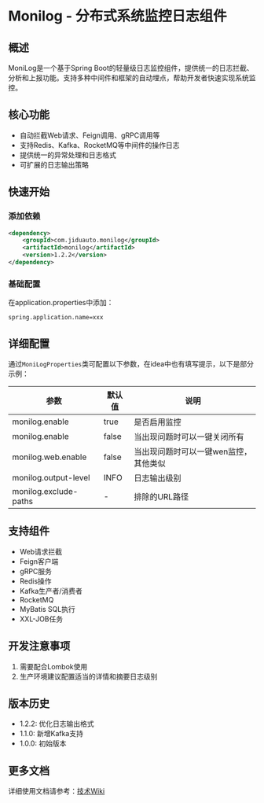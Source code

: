 # Monilog - 分布式系统监控日志组件

## 概述
MoniLog是一个基于Spring Boot的轻量级日志监控组件，提供统一的日志拦截、分析和上报功能。支持多种中间件和框架的自动埋点，帮助开发者快速实现系统监控。

## 核心功能
- 自动拦截Web请求、Feign调用、gRPC调用等
- 支持Redis、Kafka、RocketMQ等中间件的操作日志
- 提供统一的异常处理和日志格式
- 可扩展的日志输出策略

## 快速开始

### 添加依赖
```xml
<dependency>
    <groupId>com.jiduauto.monilog</groupId>
    <artifactId>monilog</artifactId>
    <version>1.2.2</version>
</dependency>
```

### 基础配置
在application.properties中添加：
```properties
spring.application.name=xxx
```

## 详细配置
通过`MoniLogProperties`类可配置以下参数，在idea中也有填写提示，以下是部分示例：

| 参数                    | 默认值   | 说明                   |
|-----------------------|-------|----------------------|
| monilog.enable        | true  | 是否启用监控               |
| monilog.enable        | false | 当出现问题时可以一键关闭所有       |
| monilog.web.enable    | false | 当出现问题时可以一键wen监控，其他类似 |
| monilog.output-level  | INFO  | 日志输出级别               |
| monilog.exclude-paths | -     | 排除的URL路径             |

## 支持组件
- Web请求拦截
- Feign客户端
- gRPC服务
- Redis操作
- Kafka生产者/消费者
- RocketMQ
- MyBatis SQL执行
- XXL-JOB任务

## 开发注意事项
1. 需要配合Lombok使用
3. 生产环境建议配置适当的详情和摘要日志级别

## 版本历史
- 1.2.2: 优化日志输出格式
- 1.1.0: 新增Kafka支持
- 1.0.0: 初始版本

## 更多文档
详细使用文档请参考：[技术Wiki](https://ncn3hjlyonrl.feishu.cn/wiki/AVSHw5r4liZO1Fktiojc4zVEnqf?from=from_copylink)